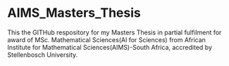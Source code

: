 # AIMS_Masters_Thesis
This the GITHub respository for my Masters Thesis in partial fulfilment for award of MSc. Mathematical Sciences(AI for Sciences) from African Institute for Mathematical Sciences(AIMS)-South Africa, accredited by Stellenbosch University.